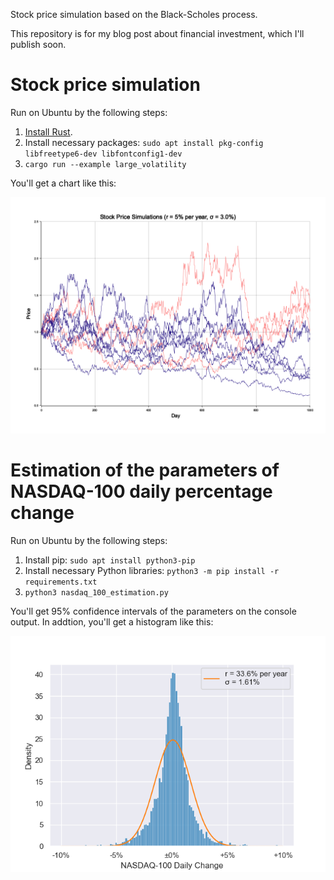 Stock price simulation based on the Black-Scholes process.

This repository is for my blog post about financial investment, which I'll publish soon.

# Stock price simulation

Run on Ubuntu by the following steps:

1. [Install Rust](https://rustup.rs/).
1. Install necessary packages: `sudo apt install pkg-config libfreetype6-dev libfontconfig1-dev`
1. `cargo run --example large_volatility`

You'll get a chart like this:

![Stock price simulation](img_for_readme/large_volatility.png)

# Estimation of the parameters of NASDAQ-100 daily percentage change

Run on Ubuntu by the following steps:

1. Install pip: `sudo apt install python3-pip`
1. Install necessary Python libraries: `python3 -m pip install -r requirements.txt`
1. `python3 nasdaq_100_estimation.py`

You'll get 95% confidence intervals of the parameters on the console output.
In addtion, you'll get a histogram like this:

![NASDAQ-100 parameter estimation](img_for_readme/nasdaq_100.png)
